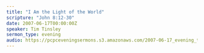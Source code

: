 ```yaml
---
title: "I Am the Light of the World"
scripture: "John 8:12-30"
date: 2007-06-17T00:00:00Z
speaker: Tim Tinsley
sermon_type: evening
audio: https://pcpceveningsermons.s3.amazonaws.com/2007-06-17_evening_tinsley.mp3 
---
```



